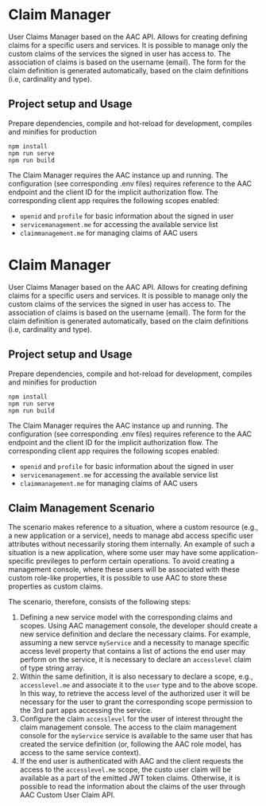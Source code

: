 # Claim Manager

User Claims Manager based on the AAC API. Allows for creating defining claims for a specific users and services.
It is possible to manage only the custom claims of the services the signed in user has access to. The association
of claims is based on the username (email). The form for the claim definition is generated automatically,
based on the claim definitions (i.e, cardinality and type).

## Project setup and Usage

Prepare dependencies, compile and hot-reload for development, compiles and minifies for production
```
npm install
npm run serve
npm run build
```

The Claim Manager requires the AAC instance up and running. The configuration (see corresponding .env files)
requires reference to the AAC endpoint and the client ID for the implicit authorization flow. The corresponding
client app requires the following scopes enabled: 

- ``openid`` and ``profile`` for basic information about the signed in user
- ``servicemanagement.me`` for accessing the available service list
- ``claimmanagement.me`` for managing claims of AAC users

# Claim Manager

User Claims Manager based on the AAC API. Allows for creating defining claims for a specific users and services.
It is possible to manage only the custom claims of the services the signed in user has access to. The association
of claims is based on the username (email). The form for the claim definition is generated automatically,
based on the claim definitions (i.e, cardinality and type).

## Project setup and Usage

Prepare dependencies, compile and hot-reload for development, compiles and minifies for production
```
npm install
npm run serve
npm run build
```

The Claim Manager requires the AAC instance up and running. The configuration (see corresponding .env files)
requires reference to the AAC endpoint and the client ID for the implicit authorization flow. The corresponding
client app requires the following scopes enabled: 

- ``openid`` and ``profile`` for basic information about the signed in user
- ``servicemanagement.me`` for accessing the available service list
- ``claimmanagement.me`` for managing claims of AAC users

## Claim Management Scenario

The scenario makes reference to a situation, where a custom resource (e.g., a new application or a service), needs to manage abd access specific user attributes without necessarily storing them internally. An example of such a situation is a new application, where some user may have some application-specific previleges to perform certain operations. To avoid creating a management console, where these users will be associated with these custom role-like properties, it is possible to use AAC to store these properties as custom claims. 

The scenario, therefore, consists of the following steps:

1. Defining a new service model with the corresponding claims and scopes. Using AAC management console, the developer should create a new service definition and declare the necessary claims. For example, assuming a new servce ``myService`` and a necessity to manage specific access level property that contains a list of actions the end user may perform on the service, it is necessary to declare an ``accesslevel`` claim of type string array. 
2. Within the same definition, it is also necessary to declare a scope, e.g., ``accesslevel.me`` and associate it to the ``user`` type and to the above scope. In this way, to retrieve the access level of the authorized user it will be necessary for the user to grant the corresponding scope permission to the 3rd part apps accessing the service.
3. Configure the  claim ``accesslevel`` for the user of interest throught the claim management console. The access to the claim management console for the ``myService`` service is available to the same user that has created the service definition (or, following the AAC role model, has access to the same service context).
4. If the end user is authenticated with AAC and the client requests the access to the ``accesslevel.me`` scope, the custo user claim will be available as a part of the emitted JWT token claims. Otherwise, it is possible to read the information about the claims of the user through AAC Custom User Claim API.